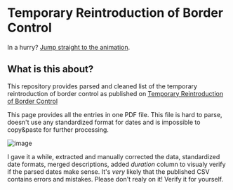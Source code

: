 # Temporary Reintroduction of Border Control

In a hurry? [Jump straight to the animation](https://www.tomas-dvorak.cz/schengen/).

## What is this about?

This repository provides parsed and cleaned list of the temporary reintroduction of border control as published on [Temporary Reintroduction of Border Control](https://home-affairs.ec.europa.eu/policies/schengen-borders-and-visa/schengen-area/temporary-reintroduction-border-control_en)

This page provides all the entries in one PDF file. This file is hard to parse, doesn't use any standardized format for dates and is impossible to copy&paste for further processing. 

![image](https://github.com/todvora/schengen/assets/4102775/84ae30cf-9e0c-4ff8-a9cc-2e1e0527f019)

I gave it a while, extracted and manually corrected the data, standardized date formats, merged descriptions, added _duration_ column to visualy verify if the parsed dates make sense. It's *very* likely that the published CSV contains errors and mistakes. Please don't realy on it! Verify it for yourself.

